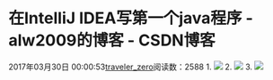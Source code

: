 # 在IntelliJ IDEA写第一个java程序 - alw2009的博客 - CSDN博客
2017年03月30日 00:00:53[traveler_zero](https://me.csdn.net/alw2009)阅读数：2588
1.
![](https://img-blog.csdn.net/20170329235927491?watermark/2/text/aHR0cDovL2Jsb2cuY3Nkbi5uZXQvYWx3MjAwOQ==/font/5a6L5L2T/fontsize/400/fill/I0JBQkFCMA==/dissolve/70/gravity/Center)
2.
![](https://img-blog.csdn.net/20170330000004323?watermark/2/text/aHR0cDovL2Jsb2cuY3Nkbi5uZXQvYWx3MjAwOQ==/font/5a6L5L2T/fontsize/400/fill/I0JBQkFCMA==/dissolve/70/gravity/Center)
3.
![](https://img-blog.csdn.net/20170330000024086?watermark/2/text/aHR0cDovL2Jsb2cuY3Nkbi5uZXQvYWx3MjAwOQ==/font/5a6L5L2T/fontsize/400/fill/I0JBQkFCMA==/dissolve/70/gravity/Center)
